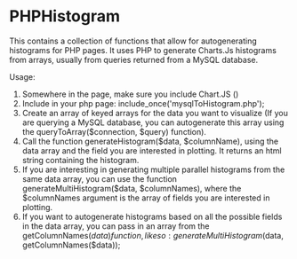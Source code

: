 # PHPHistogram
This contains a collection of functions that allow for autogenerating histograms for PHP pages. It uses PHP to generate Charts.Js histograms from arrays, usually from queries returned from a MySQL database.

Usage:
1) Somewhere in the page, make sure you include Chart.JS (<script src="https://cdn.jsdelivr.net/npm/chart.js"></script>)
2) Include in your php page: include_once('mysqlToHistogram.php');
3) Create an array of keyed arrays for the data you want to visualize (If you are querying a MySQL database, you can autogenerate this array using the queryToArray($connection, $query) function). 
4) Call the function generateHistogram($data, $columnName), using the data array and the field you are interested in plotting. It returns an html string containing the histogram. 
5) If you are interesting in generating multiple parallel histograms from the same data array, you can use the function generateMultiHistogram($data, $columnNames), where the $columnNames argument is the array of fields you are interested in plotting.
6) If you want to autogenerate histograms based on all the possible fields in the data array, you can pass in an array from the getColumnNames($data) function, like so: generateMultiHistogram($data, getColumnNames($data));
